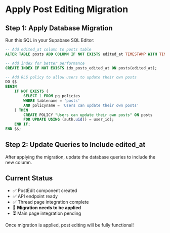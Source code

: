 # Apply Post Editing Migration

## Step 1: Apply Database Migration

Run this SQL in your Supabase SQL Editor:

```sql
-- Add edited_at column to posts table
ALTER TABLE posts ADD COLUMN IF NOT EXISTS edited_at TIMESTAMP WITH TIME ZONE;

-- Add index for better performance
CREATE INDEX IF NOT EXISTS idx_posts_edited_at ON posts(edited_at);

-- Add RLS policy to allow users to update their own posts
DO $$
BEGIN
    IF NOT EXISTS (
        SELECT 1 FROM pg_policies 
        WHERE tablename = 'posts' 
        AND policyname = 'Users can update their own posts'
    ) THEN
        CREATE POLICY "Users can update their own posts" ON posts
        FOR UPDATE USING (auth.uid() = user_id);
    END IF;
END $$;
```

## Step 2: Update Queries to Include edited_at

After applying the migration, update the database queries to include the new column.

## Current Status
- ✅ PostEdit component created
- ✅ API endpoint ready
- ✅ Thread page integration complete
- 🔄 **Migration needs to be applied**
- ⏳ Main page integration pending

Once migration is applied, post editing will be fully functional!
